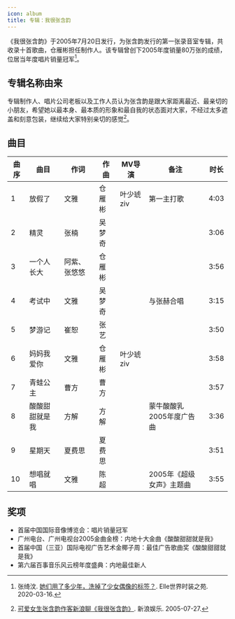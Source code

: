 ```yaml
---
icon: album
title: 专辑：我很张含韵
---
```


《我很张含韵》于2005年7月20日发行，为张含韵发行的第一张录音室专辑，共收录十首歌曲，仓雁彬担任制作人。该专辑曾创下2005年度销量80万张的成绩，位居当年度唱片销量冠军[^Elle]。

## 专辑名称由来

专辑制作人、唱片公司老板以及工作人员认为张含韵是跟大家距离最近、最亲切的小朋友，希望她以最本身、最本质的形象和最自我的状态面对大家，不经过太多遮盖和刻意包装，继续给大家特别亲切的感觉[^新浪娱乐]。

## 曲目

<table>
<thead>
<tr>
    <th>曲序</th>
    <th>曲目</th>
    <th>作词</th>
    <th>作曲</th>
    <th>MV导演</th>
    <th>备注</th>
    <th>时长</th>
</tr>
</thead>
<tbody>
<tr>
    <td>1</td>
    <td>放假了</td>
    <td>文雅</td>
    <td>仓雁彬</td>
    <td>叶少琥 ziv</td>
    <td>第一主打歌</td>
    <td>4:03</td>
</tr>
<tr>
    <td>2</td>
    <td>精灵</td>
    <td>张楠</td>
    <td>吴梦奇</td>
    <td></td>
    <td></td>
    <td>3:06</td>
</tr>
<tr>
    <td>3</td>
    <td>一个人长大</td>
    <td>阿紫、张悠悠</td>
    <td>仓雁彬</td>
    <td></td>
    <td></td>
    <td>3:56</td>
</tr>
<tr>
    <td>4</td>
    <td>考试中</td>
    <td>文雅</td>
    <td>吴梦奇</td>
    <td></td>
    <td>与张赫合唱</td>
    <td>3:15</td>
</tr>
<tr>
    <td>5</td>
    <td>梦游记</td>
    <td>崔恕</td>
    <td>张艺</td>
    <td></td>
    <td></td>
    <td>3:50</td>
</tr>
<tr>
    <td>6</td>
    <td>妈妈我爱你</td>
    <td>文雅</td>
    <td>仓雁彬</td>
    <td>叶少琥 ziv</td>
    <td></td>
    <td>3:58</td>
</tr>
<tr>
    <td>7</td>
    <td>青蛙公主</td>
    <td>曹方</td>
    <td>曹方</td>
    <td></td>
    <td></td>
    <td>3:57</td>
</tr>
<tr>
    <td>8</td>
    <td>酸酸甜甜就是我</td>
    <td>方解</td>
    <td>方解</td>
    <td></td>
    <td>蒙牛酸酸乳2005年度广告曲</td>
    <td>3:36</td>
</tr>
<tr>
    <td>9</td>
    <td>星期天</td>
    <td>夏费思</td>
    <td>夏费思</td>
    <td></td>
    <td></td>
    <td>3:51</td>
</tr>
<tr>
    <td>10</td>
    <td>想唱就唱</td>
    <td>文雅</td>
    <td>陈超</td>
    <td></td>
    <td>2005年《超级女声》主题曲</td>
    <td>3:55</td>
</tr>
</tbody>
</table>

## 奖项

- 首届中国国际音像博览会：唱片销量冠军
- 广州电台、广州电视台2005金曲金榜：内地十大金曲《酸酸甜甜就是我》
- 首届中国（三亚）国际电视广告艺术金椰子周：最佳广告歌曲奖《酸酸甜甜就是我》
- 第六届百事音乐风云榜年度盛典：内地最佳新人

<!--参考资料-->

[^Elle]: 张绮汶. [她们用了多少年，洗掉了少女偶像的标签？](https://www.ellechina.com/celeb/gossip/a31466955/shaonvouxiang-200313/). Elle世界时装之苑. 2020-03-16.
[^新浪娱乐]: [可爱女生张含韵作客新浪聊《我很张含韵》](http://ent.sina.com.cn/y/2005-07-27/ba793471.shtml). 新浪娱乐. 2005-07-27.